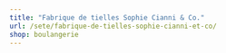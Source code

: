```yaml
---
title: "Fabrique de tielles Sophie Cianni & Co."
url: /sete/fabrique-de-tielles-sophie-cianni-et-co/
shop: boulangerie
---
```

